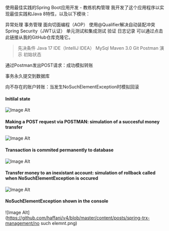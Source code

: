 <!-- 杨凯迪-->

使用最佳实践的Spring Boot应用开发 - 教练机构管理
我开发了这个应用程序以实现最佳实践和Java 8特性，以及以下模块：

异常处理
事务管理
面向切面编程（AOP）
使用@Qualifier解决自动装配冲突
Spring Security（JWT认证）
单元测试和集成测试
验证
日志记录
可以通过点击此链接从我的GitHub仓库克隆它。

> 先决条件
Java 17
IDE（IntelliJ IDEA）
MySql
Maven 3.0
Git
Postman
演示
初始状态


通过Postman发出POST请求：成功模拟转账


事务永久提交到数据库


向不存在的账户转账：当发生NoSuchElementException时模拟回滚



#### Initilal state

![Image Alt](https://github.com/haffani/v4/blob/master/content/posts/spring-trx-management/h2.png)

#### Making a POST request via POSTMAN: simulation of a succesful money transfer

![Image Alt](https://github.com/haffani/v4/blob/master/content/posts/spring-trx-management/postreq.png)

#### Transaction is commited permanently to database

![Image Alt](https://github.com/haffani/v4/blob/master/content/posts/spring-trx-management/after.png)

#### Transfer money to an inexistant account: simulation of rollback called when NoSuchElementException is occured

![Image Alt](https://github.com/haffani/v4/blob/master/content/posts/spring-trx-management/rollbackforcing.png)

#### NoSuchElementException shown in the console

![Image Alt](https://github.com/haffani/v4/blob/master/content/posts/spring-trx-management/no such elemnt.png)
<!-- 杨凯迪-->